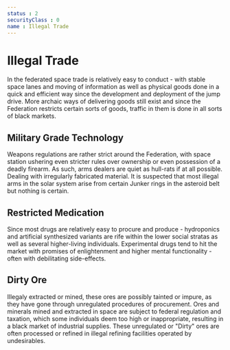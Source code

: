 ```yaml
---
status : 2
securityClass : 0
name : Illegal Trade
---
```


# Illegal Trade

In the federated space trade is relatively easy to conduct - with stable space lanes and moving of information as well as physical goods done in a quick and efficient way since the development and deployment of the jump drive. More archaic ways of delivering goods still exist and since the Federation restricts certain sorts of goods, traffic in them is done in all sorts of black markets.

## Military Grade Technology

Weapons regulations are rather strict around the Federation, with space station ushering even stricter rules over ownership or even possession of a deadly firearm. As such, arms dealers are quiet as hull-rats if at all possible. 
Dealing with irregularly fabricated material. It is suspected that most illegal arms in the solar system arise from certain Junker rings in the asteroid belt but nothing is certain.


## Restricted Medication

Since most drugs are relatively easy to procure and produce - hydroponics and artificial synthesized variants are rife within the lower social stratas as well as several higher-living individuals. Experimental drugs tend to hit the market with promises of enlightenment and higher mental functionality - often with debilitating side-effects.


## Dirty Ore

Illegaly extracted or mined, these ores are possibly tainted or impure, as they have gone through unregulated procedures of procurement.
Ores and minerals mined and extracted in space are subject to federal regulation and taxation, which some individuals deem too high or inappropriate, resulting in a black market of industrial supplies. These unregulated or "Dirty" ores are often processed or refined in illegal refining facilities operated by undesirables.